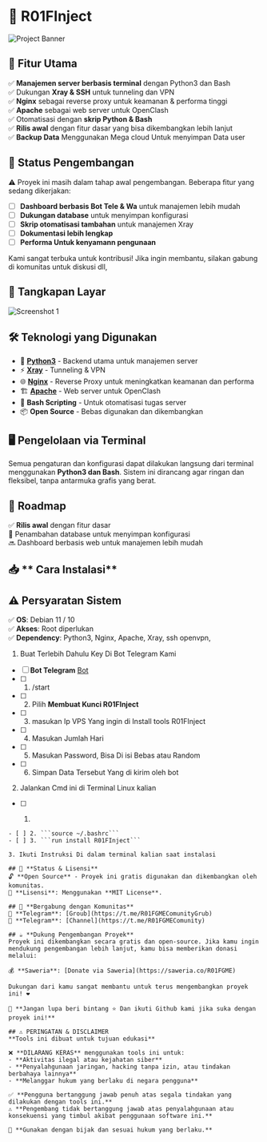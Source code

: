 # 🚀 **R01FInject**  

![Project Banner](Pic/foto.png)  

## 🌟 **Fitur Utama**  
✅ **Manajemen server berbasis terminal** dengan Python3 dan Bash  
✅ Dukungan **Xray & SSH** untuk tunneling dan VPN  
✅ **Nginx** sebagai reverse proxy untuk keamanan & performa tinggi  
✅ **Apache** sebagai web server untuk OpenClash  
✅ Otomatisasi dengan **skrip Python & Bash**  
✅ **Rilis awal** dengan fitur dasar yang bisa dikembangkan lebih lanjut  
✅ **Backup Data** Menggunakan Mega cloud Untuk menyimpan Data user

## 📌 **Status Pengembangan**  
⚠️ Proyek ini masih dalam tahap awal pengembangan. Beberapa fitur yang sedang dikerjakan:  
- [ ] **Dashboard berbasis Bot Tele & Wa** untuk manajemen lebih mudah  
- [ ] **Dukungan database** untuk menyimpan konfigurasi  
- [ ] **Skrip otomatisasi tambahan** untuk manajemen Xray  
- [ ] **Dokumentasi lebih lengkap**  
- [ ] **Performa Untuk kenyamann pengunaan**

Kami sangat terbuka untuk kontribusi! Jika ingin membantu, silakan gabung di komunitas untuk diskusi dll,  

## 📸 **Tangkapan Layar**  
![Screenshot 1](Pic/foto1.png)

## 🛠 **Teknologi yang Digunakan**  
- 🐍 **[Python3](https://www.python.org/)** - Backend utama untuk manajemen server  
- ⚡ **[Xray](https://github.com/XTLS/Xray-core)** - Tunneling & VPN  
- 🌐 **[Nginx](https://nginx.org/)** - Reverse Proxy untuk meningkatkan keamanan dan performa  
- 🏗️ **[Apache](https://httpd.apache.org/)** - Web server untuk OpenClash  
- 🔧 **Bash Scripting** - Untuk otomatisasi tugas server  
- 📦 **Open Source** - Bebas digunakan dan dikembangkan  

## 🖥️ **Pengelolaan via Terminal**  
Semua pengaturan dan konfigurasi dapat dilakukan langsung dari terminal menggunakan **Python3 dan Bash**. Sistem ini dirancang agar ringan dan fleksibel, tanpa antarmuka grafis yang berat.  

## 🎯 **Roadmap**  
✅ **Rilis awal** dengan fitur dasar  
🚧 Penambahan database untuk menyimpan konfigurasi  
🔜 Dashboard berbasis web untuk manajemen lebih mudah  

## 📥 ** Cara Instalasi**
## ⚠️ **Persyaratan Sistem**  
✅ **OS**: Debian 11 / 10  
✅ **Akses**: Root diperlukan  
✅ **Dependency**: Python3, Nginx, Apache, Xray, ssh openvpn,

1. Buat Terlebih Dahulu Key Di Bot Telegram Kami
- [ ] **Bot Telegram** [Bot](https://t.me/R01Fbot)  
- [ ] 1. /start
- [ ] 2. Pilih **Membuat Kunci R01FInject**
- [ ] 3. masukan Ip VPS Yang ingin di Install tools R01FInject 
- [ ] 4. Masukan Jumlah Hari
- [ ] 5. Masukan Password, Bisa Di isi Bebas atau Random
- [ ] 6. Simpan Data Tersebut Yang di kirim oleh bot

2. Jalankan Cmd ini di Terminal Linux kalian
- [ ] 1. ```curl -o start.sh -sSL https://raw.githubusercontent.com/GME09/R01FInject/main/start.sh chmod +x start.sh ./start.sh
```
- [ ] 2. ```source ~/.bashrc```
- [ ] 3. ```run install R01FInject```

3. Ikuti Instruksi Di dalam terminal kalian saat instalasi 

## 📜 **Status & Lisensi**  
🔓 **Open Source** - Proyek ini gratis digunakan dan dikembangkan oleh komunitas.  
📄 **Lisensi**: Menggunakan **MIT License**.  

## 👥 **Bergabung dengan Komunitas**  
🔹 **Telegram**: [Groub](https://t.me/R01FGMEComunityGrub)  
🔹 **Telegram**: [Channel](https://t.me/R01FGMEComunity)  

## ☕ **Dukung Pengembangan Proyek**  
Proyek ini dikembangkan secara gratis dan open-source. Jika kamu ingin mendukung pengembangan lebih lanjut, kamu bisa memberikan donasi melalui:  

💰 **Saweria**: [Donate via Saweria](https://saweria.co/R01FGME)  

Dukungan dari kamu sangat membantu untuk terus mengembangkan proyek ini! ❤️  

📌 **Jangan lupa beri bintang ⭐ Dan ikuti Github kami jika suka dengan proyek ini!**

## ⚠️ PERINGATAN & DISCLAIMER  
**Tools ini dibuat untuk tujuan edukasi**  

❌ **DILARANG KERAS** menggunakan tools ini untuk:  
- **Aktivitas ilegal atau kejahatan siber**  
- **Penyalahgunaan jaringan, hacking tanpa izin, atau tindakan berbahaya lainnya**  
- **Melanggar hukum yang berlaku di negara pengguna**  

✅ **Pengguna bertanggung jawab penuh atas segala tindakan yang dilakukan dengan tools ini.**  
⚠️ **Pengembang tidak bertanggung jawab atas penyalahgunaan atau konsekuensi yang timbul akibat penggunaan software ini.**  

📜 **Gunakan dengan bijak dan sesuai hukum yang berlaku.**